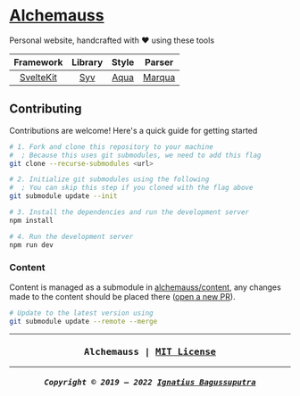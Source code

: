 # [Alchemauss](https://mauss.dev)

Personal website, handcrafted with ❤️ using these tools

|              Framework              |                 Library                  |             Style              |                     Parser                     |
| :---------------------------------: | :--------------------------------------: | :----------------------------: | :--------------------------------------------: |
| [SvelteKit](https://kit.svelte.dev) | [Syv](https://github.com/ignatiusmb/syv) | [Aqua](https://aqua.mauss.dev) | [Marqua](https://github.com/ignatiusmb/marqua) |

## Contributing

Contributions are welcome! Here's a quick guide for getting started

```bash
# 1. Fork and clone this repository to your machine
#  ; Because this uses git submodules, we need to add this flag
git clone --recurse-submodules <url>

# 2. Initialize git submodules using the following
#  ; You can skip this step if you cloned with the flag above
git submodule update --init

# 3. Install the dependencies and run the development server
npm install

# 4. Run the development server
npm run dev
```

### Content

Content is managed as a submodule in [alchemauss/content](https://github.com/alchemauss/content), any changes made to the content should be placed there ([open a new PR](https://github.com/alchemauss/content/compare)).

```bash
# Update to the latest version using
git submodule update --remote --merge
```

***

<h3 align="center"><pre>Alchemauss | <a href="LICENSE">MIT License</a></pre></h3>

***

<h5 align="center"><pre>Copyright &copy; 2019 &ndash; 2022 <a href="https://mauss.dev">Ignatius Bagussuputra</a></pre></h5>
